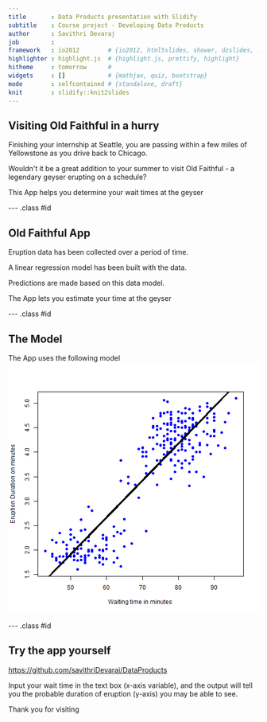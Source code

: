 ```yaml
---
title       : Data Products presentation with Slidify
subtitle    : Course project - Developing Data Products
author      : Savithri Devaraj
job         : 
framework   : io2012        # {io2012, html5slides, shower, dzslides, ...}
highlighter : highlight.js  # {highlight.js, prettify, highlight}
hitheme     : tomorrow      # 
widgets     : []            # {mathjax, quiz, bootstrap}
mode        : selfcontained # {standalone, draft}
knit        : slidify::knit2slides
---
```



## Visiting Old Faithful in a hurry


Finishing your internship at Seattle, you are passing within a few miles of Yellowstone as you drive back to Chicago.

Wouldn't it be a great addition to your summer to visit Old Faithful - a legendary geyser erupting on a schedule?

This App helps you determine your wait times at the geyser

--- .class #id 

## Old Faithful App

Eruption data has been collected over a period of time. 

A linear regression model has been built with the data. 

Predictions are made based on this data model.

The App lets you estimate your time at the geyser

--- .class #id 
## The Model
The App uses the following model
![plot of chunk unnamed-chunk-1](assets/fig/unnamed-chunk-1-1.png) 

--- .class #id 

## Try the app yourself

https://github.com/savithriDevaraj/DataProducts

Input your wait time in the text box (x-axis variable), and the output will tell you the probable duration of eruption (y-axis) you may be able to see.

Thank you for visiting


